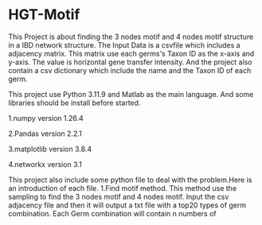 # HGT-Motif
This Project is about finding the 3 nodes motif and 4 nodes motif structure in a IBD network structure.
The Input Data is a csvfile which includes a adjacency matrix. This matrix use each germs's Taxon ID as the x-axis and y-axis. The value is horizontal gene transfer intensity. And the project also contain a csv dictionary which include the name and the Taxon ID of each germ.

This project use Python 3.11.9 and Matlab as the main language. And some libraries should be install before started.

1.numpy   version 1.26.4

2.Pandas  version 2.2.1

3.matplotlib version 3.8.4

4.networkx version 3.1

This project also include some python file to deal with the problem.Here is an introduction of each file.
1.Find motif method.
This method use the sampling to find the 3 nodes motif and 4 nodes motif. Input the csv adjacency file and then it will output a txt file with a top20 types of germ combination. Each Germ combination will contain n numbers of 

